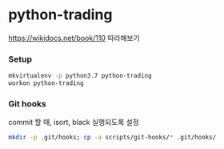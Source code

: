# python-trading
https://wikidocs.net/book/110 따라해보기

### Setup
```sh
mkvirtualenv -p python3.7 python-trading
workon python-trading
```


### Git hooks
commit 할 때, isort, black 실행되도록 설정
```sh
mkdir -p .git/hooks; cp -a scripts/git-hooks/* .git/hooks/
```
